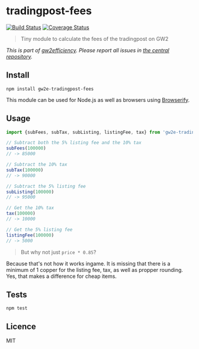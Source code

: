 # tradingpost-fees

[![Build Status](https://img.shields.io/travis/gw2efficiency/tradingpost-fees.svg?style=flat-square)](https://travis-ci.org/gw2efficiency/tradingpost-fees)
[![Coverage Status](https://img.shields.io/codecov/c/github/gw2efficiency/tradingpost-fees/master.svg?style=flat-square)](https://codecov.io/github/gw2efficiency/tradingpost-fees)

> Tiny module to calculate the fees of the tradingpost on GW2

*This is part of [gw2efficiency](https://gw2efficiency.com). Please report all issues in [the central repository](https://github.com/gw2efficiency/issues/issues).*

## Install

```
npm install gw2e-tradingpost-fees
```

This module can be used for Node.js as well as browsers using [Browserify](https://github.com/substack/browserify-handbook#how-node_modules-works).

## Usage

```js
import {subFees, subTax, subListing, listingFee, tax} from 'gw2e-tradingpost-fees'

// Subtract both the 5% listing fee and the 10% tax
subFees(100000)
// -> 85000

// Subtract the 10% tax
subTax(100000)
// -> 90000

// Subtract the 5% listing fee
subListing(100000)
// -> 95000

// Get the 10% tax
tax(100000)
// -> 10000

// Get the 5% listing fee
listingFee(100000)
// -> 5000
```

> But why not just `price * 0.85`?

Because that's not how it works ingame. It is missing that there is a minimum of 
1 copper for the listing fee, tax, as well as propper rounding. Yes, that makes a difference
for cheap items.

## Tests

```
npm test
```

## Licence

MIT
